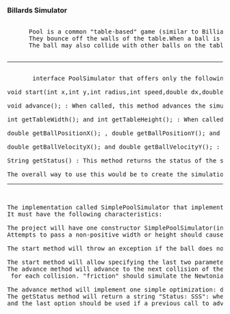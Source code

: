 <html>
  <h3>
    Billards Simulator
  </h3>
  <body>
    
  <pre>
    
      Pool is a common "table-based" game (similar to Billiards and Snooker). The mechanics are simple: one or more balls can be moved on a table. 
      They bounce off the walls of the table.When a ball is hit it travels in a straight line until it hits a side of the pool. It is then "reflected" from that side, and continues moving. 
      The ball may also collide with other balls on the table. In any case the friction between the ball and the table cause the ball to move slowly and eventually stop.
  <hr>
       interface PoolSimulator that offers only the following methods:

void start(int x,int y,int radius,int speed,double dx,double dy) throws IllegalArgumentException : Start the simulation with a ball at the given position, with the given radius and velocity. This method throws an exception if its parameters are invalid. The conditions for invalidity are dependent on the implementation.

void advance(); : When called, this method advances the simulation by one discrete step (to the next bounce, or the ball stopping).

int getTableWidth(); and int getTableHeight(); : When called, these methods return the width and height of the table for this simulation.

double getBallPositionX(); , double getBallPositionY(); and double getBallRadius() : When called, these methods return the x and y coordinate of the current position of the ball, and the radius of the ball respectively.

double getBallVelocityX(); and double getBallVelocityY(); : When called, these methods return the x and y components of the current velocity of the ball, respectively.

String getStatus() : This method returns the status of the simulation at the current step. The contents and format of the string are decided by the implementation.

The overall way to use this would be to create the simulation, then start it by calling the first method. Then one would advance the simulation in steps.
<hr>

The implementation called SimplePoolSimulator that implements the PoolSimulator interface.
It must have the following characteristics:

The project will have one constructor SimplePoolSimulator(int width,int height,String type) throws IllegalArgumentException . It should initialize the table accordingly.
Attempts to pass a non-positive width or height should cause the constructor to throw an IllegalArgumentException . Similarly, passing the type as something other than "simple" and "friction" should also cause the constructor to throw an IllegalArgumentException .

The start method will throw an exception if the ball does not start completely inside the pool table.

The start method will allow specifying the last two parameters so that they do not create a vector of unit length (e.g. is an acceptable input). Remember that the math for the advancement still requires the direction to be normalized.
The advance method will advance to the next collision of the ball with some side of the table (or ball stoppage). The type of simulation of the ball should depend on the last parameter passed to the constructor ("simple" should simulate the simplistic physics by decrementing the speed by 
 for each collision. "friction" should simulate the Newtonian physics with a coefficient of friction of).

The advance method will implement one simple optimization: depending on the direction in which the ball is headed, only two of the four sides of the table need to be checked (e.g. if the ball is headed to the left and downwards, then it can collide only with the left and bottom sides of the table. So the right and top sides need not be checked).
The getStatus method will return a string "Status: SSS": where SSS is one of "Ball not set up", "Simulation started", "Ball hit bottom edge", "Ball hit top edge", "Ball hit left edge", "Ball hit right edge", "Ball is stationary". The first option should be used if this method is called before start . The second option should be used if this method is called after start but before the first call to advance() , 
and the last option should be used if a previous call to advance() has resulted in the ball stopping.
  </body>
</html>
